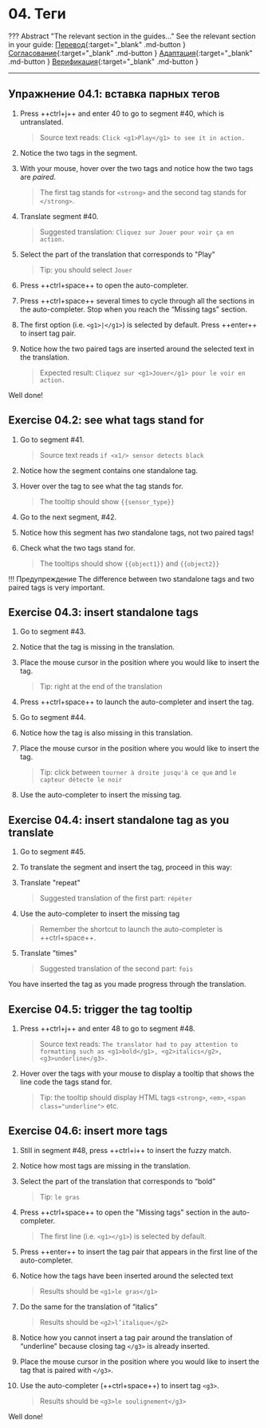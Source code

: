 # 04. Теги

<!-- prettier-ignore -->
??? Abstract "The relevant section in the guides..."
    See the relevant section in your guide:
    [Перевод](../translation/tags.md){:target="_blank" .md-button }
    [Согласование](../reconciliation/tags.md){:target="_blank" .md-button }
    [Адаптация](../adaptation/tags.md){:target="_blank" .md-button }
    [Верификация](../verification/tags.md/){:target="_blank" .md-button }

---

## Упражнение 04.1: вставка парных тегов

1. Press ++ctrl+j++ and enter 40 to go to segment #40, which is untranslated.

    > Source text reads: `Click <g1>Play</g1> to see it in action.`

2. Notice the two tags in the segment.
3. With your mouse, hover over the two tags and notice how the two tags are _paired_.

    > The first tag stands for `<strong>` and the second tag stands for `</strong>`.

    <!-- > @quiz: what do you think these are? How to handle them: should we ignore them or reproduce them in the translation? @todo: move to quiz or remove -->

4. Translate segment #40.

    > Suggested translation: `Cliquez sur Jouer pour voir ça en action.`

5. Select the part of the translation that corresponds to "Play"

    > Tip: you should select `Jouer`

6. Press ++ctrl+space++ to open the auto-completer.
7. Press ++ctrl+space++ several times to cycle through all the sections in the auto-completer. Stop when you reach the “Missing tags” section.
8. The first option (i.e. `<g1>|</g1>`) is selected by default. Press ++enter++ to insert tag pair.
9. Notice how the two paired tags are inserted around the selected text in the translation.

    > Expected result: `Cliquez sur <g1>Jouer</g1> pour le voir en action.`

Well done!

## Exercise 04.2: see what tags stand for

1. Go to segment #41.

    > Source text reads `if <x1/> sensor detects black`

2. Notice how the segment contains one standalone tag.
3. Hover over the tag to see what the tag stands for.

    > The tooltip should show `{{sensor_type}}`

4. Go to the next segment, #42.
5. Notice how this segment has _two_ standalone tags, not two paired tags!
6. Check what the two tags stand for.

    > The tooltips should show `{{object1}}` and `{{object2}}`

<!-- prettier-ignore -->
!!! Предупреждение
    The difference between two standalone tags and two paired tags is very important.

## Exercise 04.3: insert standalone tags

1. Go to segment #43.
2. Notice that the tag is missing in the translation.
3. Place the mouse cursor in the position where you would like to insert the tag.

    > Tip: right at the end of the translation

4. Press ++ctrl+space++ to launch the auto-completer and insert the tag.
5. Go to segment #44.
6. Notice how the tag is also missing in this translation.
7. Place the mouse cursor in the position where you would like to insert the tag.

    > Tip: click between `tourner à droite jusqu'à ce que` and `le capteur détecte le noir`

8. Use the auto-completer to insert the missing tag.

## Exercise 04.4: insert standalone tag as you translate

1. Go to segment #45.
2. To translate the segment and insert the tag, proceed in this way:
3. Translate "repeat"

    > Suggested translation of the first part: `répéter`

4. Use the auto-completer to insert the missing tag

    > Remember the shortcut to launch the auto-completer is ++ctrl+space++.

5. Translate "times"

    > Suggested translation of the second part: `fois`

You have inserted the tag as you made progress through the translation.

## Exercise 04.5: trigger the tag tooltip

<!-- translation: Le traducteur a dû prêter attention au formatage tel que le gras, l'italique, le soulignement</g3>. -->

1. Press ++ctrl+j++ and enter 48 to go to segment #48.

    > Source text reads: `The translator had to pay attention to formatting such as <g1>bold</g1>, <g2>italics</g2>, <g3>underline</g3>.`

2. Hover over the tags with your mouse to display a tooltip that shows the line code the tags stand for.

    > Tip: the tooltip should display HTML tags `<strong>`, `<em>`, `<span class="underline">` etc.

<!-- @ŧodo: add exercise about notes, add exercise about search hash -->

## Exercise 04.6: insert more tags

1. Still in segment #48, press ++ctrl+i++ to insert the fuzzy match.
2. Notice how most tags are missing in the translation.
3. Select the part of the translation that corresponds to “bold”

    > Tip: `le gras`

4. Press ++ctrl+space++ to open the "Missing tags" section in the auto-completer.

    > The first line (i.e. `<g1></g1>`) is selected by default.

5. Press ++enter++ to insert the tag pair that appears in the first line of the auto-completer.
6. Notice how the tags have been inserted around the selected text

    > Results should be `<g1>le gras</g1>`

7. Do the same for the translation of “italics”

    > Results should be `<g2>l’italique</g2>`

8. Notice how you cannot insert a tag pair around the translation of “underline” because closing tag `</g3>` is already inserted.

9. Place the mouse cursor in the position where you would like to insert the tag that is paired with `</g3>`.

10. Use the auto-completer (++ctrl+space++) to insert tag `<g3>`.

    > Results should be `<g3>le soulignement</g3>`

Well done!

<!-- @ŧodo > @quiz: insert  -->

<!--
!!! note "NOTE FOR HELPERS"
    Two exercises for verifiers, won't be mixed with the above. Feel free to do these two exercises now and provide feedback but they will be reviewed and wrapped up later (after the seminar).

@todo: comment this whole section, and add later to the exercises in the verifiers guide


## Exercise 04.7: relocate tag

In this exercise, you'll practice how to move a tag.

1. Go to segment #30 (“<g1>Don’t Open This Email</g1>”)
> translation: N<g1>'ouvrez pas cet </g1>e-mail

    > @quiz: what do you notice?

2. Notice how the position of the first tag (tag `<g1>`) is incorrect. You will fix that.

    > @quiz: it should be at the beginning of the segment / end / in the middle

3. Double click on the tag `<g1>` to select it.
4. Now drag and drop it to the correct position.

    > tip: the paired tags should also include "N"

??? note "Solution"
    shows the expected result (the solution) @todo: complete

!!! note "Tip for RTL languages"

    Please use the helpdesk if you find a complicated situation and we'll help you.

Well done!

## Exercise 04.8d: relocate tag

In this exercise, you'll practice another way to move a tag to its correct position.

1. Still in segment #30 (“<g1>Don’t Open This Email</g1>”) ç
> translation is now: <g1>N'ouvrez pas cet </g1>e-mail
2. Notice the position of the second tag (`</g1>`) is also incorrect.
3. Double click on the tag `<g1>` to select it.
4. Press +del+ on your keyboard to delete the tag.
5. Place the cursor (e.g. just click) where you want the tag to appear instead
6. Use the auto-completer to insert the tag

    > tip: ++ctrl+space++

??? note "Solution"
    shows the expected result (the solution) @todo: complete

-->
